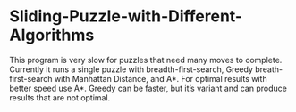 # Sliding-Puzzle-with-Different-Algorithms
This program is very slow for puzzles that need many moves to complete.  Currently it runs a single puzzle with breadth-first-search, Greedy breath-first-search with Manhattan Distance, and A*.  For optimal results with better speed use A*.  Greedy can be faster, but it’s variant and can produce results that are not optimal.  
